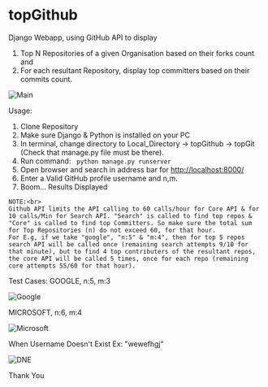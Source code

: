 # topGithub
Django Webapp, using GitHub API to display
1) Top N Repositories of a given Organisation based on their forks count and
2) For each resultant Repository, display top committers based on their commits count.

![Main](https://github.com/saurabhb44/topGithub/blob/master/Screenshots/SS1.PNG)

Usage:
1. Clone Repository
2. Make sure Django & Python is installed on your PC
3. In terminal, change directory to Local_Directory -> topGithub -> topGit (Check that manage.py file must be there).
4. Run command: `
python manage.py runserver`
5. Open browser and search in address bar for <http://localhost:8000/>
6. Enter a Valid GitHub profile username and n,m.
7. Boom... Results Displayed

```
NOTE:<br>
Github API limits the API calling to 60 calls/hour for Core API & for 10 calls/Min for Search API. "Search" is called to find top repos & "Core" is called to find top Committers. So make sure the total sum for Top Repositories (n) do not exceed 60, for that hour.
For E.g, if we take "google", "n:5" & "m:4", then for top 5 repos search API will be called once (remaining search attempts 9/10 for that minute), but to find 4 top contributers of the resultant repos, the core API will be called 5 times, once for each repo (remaining core attempts 55/60 for that hour).
```

Test Cases:
GOOGLE, n:5, m:3

![Google](https://github.com/saurabhb44/topGithub/blob/master/Screenshots/Google.png)

MICROSOFT, n:6, m:4

![Microsoft](https://github.com/saurabhb44/topGithub/blob/master/Screenshots/Microsoft.png)

When Username Doesn't Exist
Ex: "wewefhgj"

![DNE](https://github.com/saurabhb44/topGithub/blob/master/Screenshots/DNE.png)


Thank You
